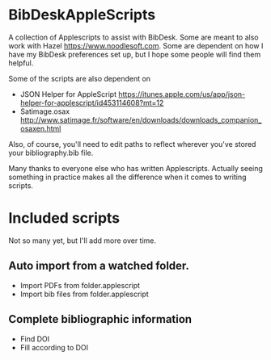 # BibDeskAppleScripts
A collection of Applescripts to assist with BibDesk. Some are meant to also work with Hazel <https://www.noodlesoft.com>. Some are dependent on how I have my BibDesk preferences set up, but I hope some people will find them helpful.

Some of the scripts are also dependent on 

* JSON Helper for AppleScript <https://itunes.apple.com/us/app/json-helper-for-applescript/id453114608?mt=12>
* Satimage.osax <http://www.satimage.fr/software/en/downloads/downloads_companion_osaxen.html>

Also, of course, you'll need to edit paths to reflect wherever you've stored your bibliography.bib file.

Many thanks to everyone else who has written Applescripts. Actually seeing something in practice makes all the difference when it comes to writing scripts.

# Included scripts

Not so many yet, but I'll add more over time.

## Auto import from a watched folder.

* Import PDFs from folder.applescript
* Import bib files from folder.applescript

## Complete bibliographic information
* Find DOI
* Fill according to DOI